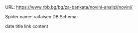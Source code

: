 URL: https://www.rbb.bg/bg/za-bankata/novini-analizi/novini/

Spider name: raifaisen
DB Schema:

date
title
link
content
